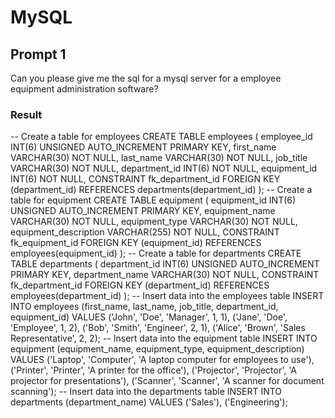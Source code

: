 # MySQL

## Prompt 1

Can you please give me the sql for a mysql server for a employee equipment administration software?

### Result

-- Create a table for employees
CREATE TABLE employees (
employee_id INT(6) UNSIGNED AUTO_INCREMENT PRIMARY KEY,
first_name VARCHAR(30) NOT NULL,
last_name VARCHAR(30) NOT NULL,
job_title VARCHAR(30) NOT NULL,
department_id INT(6) NOT NULL,
equipment_id INT(6) NOT NULL,
CONSTRAINT fk_department_id FOREIGN KEY (department_id) REFERENCES departments(department_id)
);
-- Create a table for equipment
CREATE TABLE equipment (
equipment_id INT(6) UNSIGNED AUTO_INCREMENT PRIMARY KEY,
equipment_name VARCHAR(30) NOT NULL,
equipment_type VARCHAR(30) NOT NULL,
equipment_description VARCHAR(255) NOT NULL,
CONSTRAINT fk_equipment_id FOREIGN KEY (equipment_id) REFERENCES employees(equipment_id)
);
-- Create a table for departments
CREATE TABLE departments (
department_id INT(6) UNSIGNED AUTO_INCREMENT PRIMARY KEY,
department_name VARCHAR(30) NOT NULL,
CONSTRAINT fk_department_id FOREIGN KEY (department_id) REFERENCES employees(department_id)
);
-- Insert data into the employees table
INSERT INTO employees (first_name, last_name, job_title, department_id, equipment_id)
VALUES
('John', 'Doe', 'Manager', 1, 1),
('Jane', 'Doe', 'Employee', 1, 2),
('Bob', 'Smith', 'Engineer', 2, 1),
('Alice', 'Brown', 'Sales Representative', 2, 2);
-- Insert data into the equipment table
INSERT INTO equipment (equipment_name, equipment_type, equipment_description)
VALUES
('Laptop', 'Computer', 'A laptop computer for employees to use'),
('Printer', 'Printer', 'A printer for the office'),
('Projector', 'Projector', 'A projector for presentations'),
('Scanner', 'Scanner', 'A scanner for document scanning');
-- Insert data into the departments table
INSERT INTO departments (department_name)
VALUES
('Sales'),
('Engineering');
